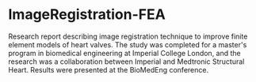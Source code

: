 # ImageRegistration-FEA
Research report describing image registration technique to improve finite element models of heart valves. The study was completed for a master's program in biomedical engineering at Imperial College London, and the research  was a collaboration between Imperial and Medtronic Structural Heart. Results were presented at the BioMedEng conference.
